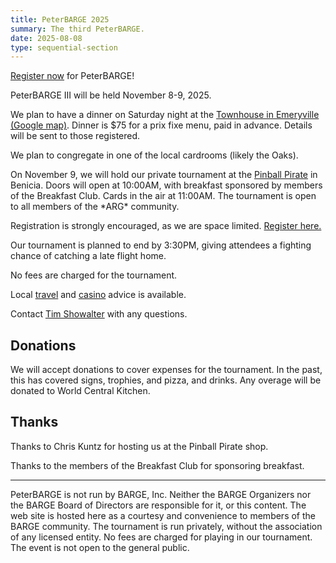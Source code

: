 ```yaml
---
title: PeterBARGE 2025
summary: The third PeterBARGE.
date: 2025-08-08
type: sequential-section
---
```


[Register now](https://forms.gle/uv3WA9inBaoaALod6) for PeterBARGE!

PeterBARGE III will be held November 8-9, 2025.

We plan to have a dinner on Saturday night at the [Townhouse in
Emeryville](https://townhouseemeryville.com/) [(Google
map)](https://maps.app.goo.gl/xrMtoJ4W5P8t8WLZ8).  Dinner is $75 for a prix
fixe menu, paid in advance.  Details will be sent to those registered.

We plan to congregate in one of the local cardrooms (likely the Oaks).

On November 9, we will hold our private tournament at the [Pinball
Pirate](https://www.pinballpirate.com/) in Benicia. Doors will open at 10:00AM,
with breakfast sponsored by members of the Breakfast Club.  Cards in the air at
11:00AM.  The tournament is open to all members of the \*ARG\* community.

Registration is strongly encouraged, as we are space limited.
[Register here.](https://forms.gle/uv3WA9inBaoaALod6)

Our tournament is planned to end by 3:30PM, giving attendees a fighting chance
of catching a late flight home.

No fees are charged for the tournament.

Local [travel](../travel/) and [casino](../casinos/) advice is available.

Contact [Tim Showalter](mailto:tjs@psaux.com) with any questions.

## Donations

We will accept donations to cover expenses for the tournament.  In the past,
this has covered signs, trophies, and pizza, and drinks.  Any overage will be
donated to World Central Kitchen.

## Thanks

Thanks to Chris Kuntz for hosting us at the Pinball Pirate shop.

Thanks to the members of the Breakfast Club for sponsoring breakfast.

---

PeterBARGE is not run by BARGE, Inc.  Neither the BARGE Organizers nor the
BARGE Board of Directors are responsible for it, or this content.  The web site
is hosted here as a courtesy and convenience to members of the BARGE community.
The tournament is run privately, without the association of any licensed
entity.  No fees are charged for playing in our tournament.  The event is not
open to the general public.
